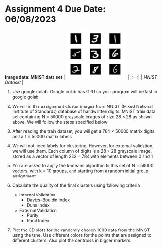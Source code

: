 # Assignment 4 Due Date: 06/08/2023
**Image data: MNIST data set**
| ![space-1.jpg](https://github.com/SyedT1/Data-Mining-CSC417/blob/main/Week%204/Screenshot%20from%202023-08-01%2018-04-49.png) | 
|:--:| 
| *MNIST Dataset* |
  1. Use google colab. Google colab has GPU so your program will be fast in google golab.
  
  2. We will in this assignment cluster images from MNIST (Mixed National Institute of Standards) database of handwritten digits. MNIST train data set containing N = 50000 grayscale images of size 28 × 28 as shown above. We will follow the steps specified below:
  
  3. After reading the train dataset, you will get a 784 × 50000 matrix digits and a 1 × 50000 matrix labels.
  
  4. We will not need labels for clustering. However, for external validation, we will use them. Each column of digits is a 28 × 28 grayscale image, stored as a vector of length 282 = 784 with elements between 0 and 1
  
  5. You are asked to apply the k-means algorithm to this set of N = 50000 vectors, with k = 10 groups, and starting from a random initial group assignment
  
  6. Calculate the quality of the final clusters using following criteria
     + Internal Validation
          + Davies–Bouldin index
          + Dunn index
     + External Validation
          + Purity
          + Rand Index
  7. Plot the 3D plots for the randomly chosen 1000 data from the MNIST using the tsne. Use different colors for the points that are assigned to different clusters. Also plot the centroids in bigger markers.
